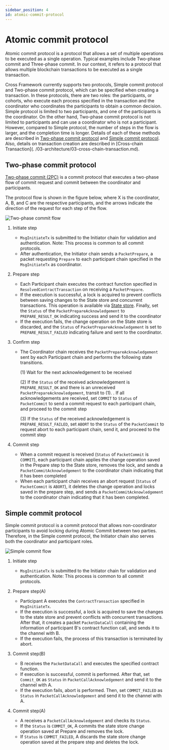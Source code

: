 ```yaml
---
sidebar_position: 4
id: atomic-commit-protocol
---
```


# Atomic commit protocol

Atomic commit protocol is a protocol that allows a set of multiple operations to be executed as a single operation. Typical examples include Two-phase commit and Three-phase commit. In our context, it refers to a protocol that allows multiple blockchain transactions to be executed as a single transaction.

Cross Framework currently supports two protocols, Simple commit protocol and Two-phase commit protocol, which can be specified when creating a transaction. In these protocols, there are two roles: the participants, or cohorts, who execute each process specified in the transaction and the coordinator who coordinates the participants to obtain a common decision.
Simple protocol is limited to two participants, and one of the participants is the coordinator. On the other hand, Two-phase commit protocol is not limited to participants and can use a coordinator who is not a participant. However, compared to Simple protocol, the number of steps in the flow is larger, and the completion time is longer. Details of each of these methods are described in [Two-phase commit protocol](#two-phase-commit-protocol) and [Simple commit protocol](#simple-commit-protocol). Also, details on transaction creation are described in [Cross-chain Transaction](. /03-architecture/03-cross-chain-transaction.md).

## Two-phase commit protocol

[Two-phase commit (2PC)](https://en.wikipedia.org/wiki/Two-phase_commit_protocol) is a commit protocol that executes a two-phase flow of commit request and commit between the coordinator and participants.

The protocol flow is shown in the figure below, where X is the coordinator, A, B, and C are the respective participants, and the arrows indicate the direction of the request for each step of the flow.

![Two-phase commit flow](https://paper-attachments.dropbox.com/s_FFE17AA1F4B82D88109B81BA32CA19757CCAC2E7BBE2D24C9CAD3FFEE992E8B9_1581565269084_Screenshot+from+2020-02-13+12-40-55.png)

1. Initiate step
    - `MsgInitiateTx` is submitted to the Initiator chain for validation and authentication. Note: This process is common to all commit protocols.
    - After authentication, the Initiator chain sends a `PacketPrepare`, a packet requesting `Prepare` to each participant chain specified in the `MsgInitiateTx` as coordinator.

2. Prepare step
    - Each Participant chain executes the contract function specified in `ResolvedContractTransaction` on receiving a `PacketPrepare`.
    - If the execution is successful, a lock is acquired to prevent conflicts between saving changes to the State store and concurrent transactions. This operation is available via [State store](./05-state-store.md). Finally, set the `Status` of the `PacketPrepareAcknowledgement` to `PREPARE_RESULT_OK` indicating success and send it to the coordinator
    - If the execution fails, the change operation on the State store is discarded, and the `Status` of `PacketPrepareAcknowledgement` is set to `PREPARE_RESULT_FAILED` indicating failure and sent to the coordinator.

3. Confirm step
    - The Coordinator chain receives the `PacketPrepareAcknowledgement` sent by each Participant chain and performs the following state transitions.

        (1) Wait for the next acknowledgement to be received

        (2) If the `Status` of the received acknowledgement is `PREPARE_RESULT_OK` and there is an unreceived `PacketPrepareAcknowledgement`, transit to (1). . If all acknowledgements are received, set `COMMIT` to `Status` of `PacketCommit` to send a commit request to each participant chain, and proceed to the commit step

        (3) If the `Status` of the received acknowledgement is `PREPARE_RESULT_FAILED`, set `ABORT` to the `Status` of the `PacketCommit` to request abort to each participant chain, send it, and proceed to the commit step

4. Commit step
    - When a commit request is received (`Status` of `PacketCommit` is `COMMIT`), each participant chain applies the change operation saved in the Prepare step to the State store, removes the lock, and sends a `PacketCommitAcknowledgement` to the coordinator chain indicating that it has been completed
    - When each participant chain receives an abort request (`Status` of `PacketCommit` is `ABORT`), it deletes the change operation and locks saved in the prepare step, and sends a `PacketCommitAcknowledgement` to the coordinator chain indicating that it has been completed.

## Simple commit protocol

Simple commit protocol is a commit protocol that allows non-coordinator participants to avoid locking during Atomic Commit between two parties. Therefore, in the Simple commit protocol, the Initiator chain also serves both the coordinator and participant roles.

![Simple commit flow](https://paper-attachments.dropbox.com/s_BF6A6C558FB10E2A2F4E74E9F7B342EF6228422735BC5F474C1D1BF9C0273659_1597826874435_Screenshot+from+2020-08-19+17-47-27.png)

1. Initiate step
    - `MsgInitiateTx` is submitted to the Initiator chain for validation and authentication. Note: This process is common to all commit protocols.

2. Prepare step(A)
    - Participant A executes the `ContractTransaction` specified in `MsgInitiateTx`.
    - If the execution is successful, a lock is acquired to save the changes to the state store and prevent conflicts with concurrent transactions. After that, it creates a packet `PacketDataCall` containing the information of participant B's contract function call, and sends it to the channel with B.
    - If the execution fails, the process of this transaction is terminated by abort.

3. Commit step(B)
    - B receives the `PacketDataCall` and executes the specified contract function.
    - If execution is successful, commit is performed. After that, set `Commit_OK` as `Status` in `PacketCallAcknowledgement` and send it to the channel with A.
    - If the execution fails, abort is performed. Then, set `COMMIT_FAILED` as `Status` in `PacketCallAcknowledgement` and send it to the channel with A.

4. Commit step(A)
    - A receives a `PacketCallAcknowledgement` and checks its `Status`.
    - If the `Status` is `COMMIT_OK`, A commits the state store change operation saved at Prepare and removes the lock.
    - If `Status` is `COMMIT_FAILED`, A discards the state store change operation saved at the prepare step and deletes the lock.
